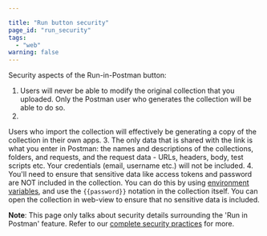 ```yaml
---

title: "Run button security"
page_id: "run_security"
tags: 
  - "web"
warning: false
---
```


Security aspects of the Run-in-Postman button:

1. Users will never be able to modify the original collection that you uploaded. Only the Postman user who generates the collection will be able to do so.
2. 
Users who import the collection will effectively be generating a copy of the collection in their own apps.
3. 
The only data that is shared with the link is what you enter in Postman: the names and descriptions of the collections, folders, and requests, and the request data - URLs, headers, body, test scripts etc. Your credentials (email, username etc.) will not be included.
4. 
You'll need to ensure that sensitive data like access tokens and password are NOT included in the collection. You can do this by using [environment variables][0], and use the `{{password}}` notation in the collection itself. You can open the collection in web-view to ensure that no sensitive data is included.
  

**Note**: This page only talks about security details surrounding the 'Run in Postman' feature. Refer to our [complete security practices][1] for more.


[0]: https://www.getpostman.com/docs/environments
[1]: https://www.getpostman.com/security
